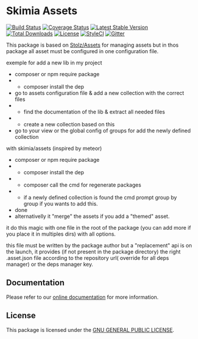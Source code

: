 # Skimia Assets

[![Build Status](https://img.shields.io/travis/skimia/assets/master.svg?style=flat-square)](http://travis-ci.org/skimia/assets)
[![Coverage Status](https://img.shields.io/codecov/c/github/skimia/assets.svg?branch=master&style=flat-square)](https://codecov.io/github/skimia/assets?branch=master)
[![Latest Stable Version](https://img.shields.io/packagist/v/skimia/assets.svg?style=flat-square)](https://packagist.org/packages/skimia/assets)
[![Total Downloads](https://img.shields.io/packagist/dt/skimia/assets.svg?style=flat-square)](https://packagist.org/packages/skimia/assets)
[![License](https://img.shields.io/packagist/l/skimia/assets.svg?style=flat-square)](https://packagist.org/packages/skimia/assets)
[![StyleCI](https://styleci.io/repos/51383045/shield)](https://styleci.io/repos/51383045)
[![Gitter](https://img.shields.io/gitter/room/skimia/StumpCMF.svg?style=flat-square)](https://gitter.im/skimia/StumpCMF?utm_source=share-link&utm_medium=link&utm_campaign=share-link)

This package is based on [Stolz/Assets](https://github.com/Stolz/Assets) for managing assets but in thos package all asset must be configured in one configuration file.

exemple for add a new lib in my project
- composer or npm require package
- - composer install the dep
- go to assets configuration file & add a new collection with the correct files
- - find the documentation of the lib & extract all needed files
- - create a new collection based on this
- go to your view or the global config of groups for add the newly defined collection

with skimia/assets (inspired by meteor)

- composer or npm require package
- - composer install the dep
- - composer call the cmd for regenerate packages
- - if a newly defined collection is found the cmd prompt group by group if you wants to add this.
- done
- alternativelly it "merge" the assets if you add a "themed" asset.

it do this magic with one file in the root of the package (you can add more if you place it in multiples dirs) with all options.

this file must be written by the package author but a "replacement" api is on the launch, it provides (if not present in the package directory) the right .asset.json file according to the repository url( override for all deps manager) or the deps manager key.
## Documentation

Please refer to our [online documentation](http://skimia.github.io/assets/) for more information.

## License

This package is licensed under the [GNU GENERAL PUBLIC LICENSE](LICENSE).
